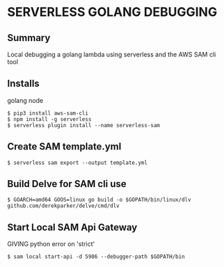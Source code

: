 # SERVERLESS GOLANG DEBUGGING

## Summary
Local debugging a golang lambda using serverless and the AWS SAM cli tool

## Installs
golang
node
```console
$ pip3 install aws-sam-cli
$ npm install -g serverless
$ serverless plugin install --name serverless-sam
```

## Create SAM template.yml
```console
$ serverless sam export --output template.yml
```

## Build Delve for SAM cli use
```console
$ GOARCH=amd64 GOOS=linux go build -o $GOPATH/bin/linux/dlv github.com/derekparker/delve/cmd/dlv
```

## Start Local SAM Api Gateway
GIVING python error on 'strict'
```console
$ sam local start-api -d 5986 --debugger-path $GOPATH/bin
```
